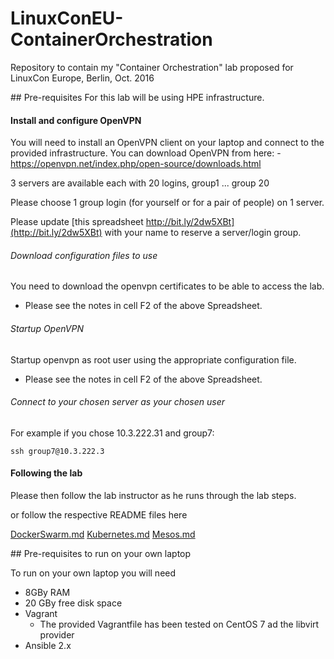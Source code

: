 # LinuxConEU-ContainerOrchestration
Repository to contain my "Container Orchestration" lab proposed for LinuxCon Europe, Berlin, Oct. 2016


<a name="prereq" />
## Pre-requisites
For this lab will be using HPE infrastructure.

#### Install and configure OpenVPN
You will need to install an OpenVPN client on your laptop and connect to the provided
infrastructure.
You can download OpenVPN from here:
    - https://openvpn.net/index.php/open-source/downloads.html

3 servers are available each with 20 logins, group1 ... group 20

Please choose 1 group login (for yourself or for a pair of people) on 1 server.

Please update [this spreadsheet http://bit.ly/2dw5XBt](http://bit.ly/2dw5XBt) with your name to reserve a server/login group.

###### Download configuration files to use

You need to download the openvpn certificates to be able to access the lab.

- Please see the notes in cell F2 of the above Spreadsheet.

###### Startup OpenVPN

Startup openvpn as root user using the appropriate configuration file.

- Please see the notes in cell F2 of the above Spreadsheet.

###### Connect to your chosen server as your chosen user

For example if you chose 10.3.222.31 and group7:

    ssh group7@10.3.222.3

#### Following the lab

Please then follow the lab instructor as he runs through the lab steps.

or follow the respective README files here

[DockerSwarm.md](DockerSwarm.md)
[Kubernetes.md](Kubernetes.md)
[Mesos.md](Mesos.md)

<a name="prereq_remote" />
## Pre-requisites to run on your own laptop

To run on your own laptop you will need
- 8GBy RAM
- 20 GBy free disk space
- Vagrant
    - The provided Vagrantfile has been tested on CentOS 7 ad the libvirt provider
- Ansible 2.x




